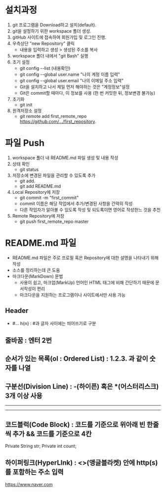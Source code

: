 # 설치과정
1. git 프로그램을 Download하고 설치(default).
2. git을 설정하기 위한 workspace 폴더 생성.
3. gitHub 사이트에 접속하여 회원가입 및 로그인 진행.
4. 우측상단 "new Repository" 클릭
   * 내용을 입력하고 생성 > 생성된 주소를 복사
5. workspace 폴더 내에서 "git Bash" 실행
6. 초기 설정
   * git config --list (내용확인)
   * git config --global user.name "나의 계정 이름 입력"
   * git config --global user.email "나의 이메일 주소 입력"
   * Git을 설치하고 나서 제일 먼저 해야하는 것은 "계정정보"설정
   * Git은 commit할 때마다, 이 정보를 사용
     (한 번 커밋한 뒤, 정보변경 불가능)
7. 초기화
   * git init
8. 원격저장소 설정
   * git remote add first_remote_repo https://github.com/.../first_repository.

# 파일 Push
1. workspace 폴더 내 README.md 파일 생성 및 내용 작성
2. 상태 확인
   * git status
3. 저장소에 변경된 파일을 관리할 수 있도록 추가
   * git add.
   * git add README.md
4. Local Repository에 저장
   * git commit -m "first_commit"
   * commit 이름은 해당 작업에서 추가/변경된 사항을 간략히 작성
   * 다른 작업자가 알아볼 수 있도록 작성 및 되도록이면 영어로 작성한느 것을 추천
5. Remote Repository에 저장
   * git push first_remote_repo master

# README.md 파일
* README.md 파일은 주로 프로필 혹은 Repository에 대한 설명을 나타내기 위해 작성
* 소스를 정리하는데 큰 도움
* 마크다운(MarkDown) 문법
  - 사용이 쉽고, 마크업(MarkUp) 언어인 HTML 태그에 비해 간단하기 때문에 문서작성이 편리
  - 마크다운을 지원하는 프로그램이나 사이트에서만 사용 가능
## Header
  * #... h{n} : #과 글자 사이에는 띄어쓰기로 구분
## 줄바꿈 : 엔터 2번 

## 순서가 있는 목록(ol : Ordered List) : 1.2.3. 과 같이 숫자를 나열

## 구분선(Division Line) : -(하이픈) 혹은 *(어스터리스크) 3개 이상 사용
***
---

## 코드블럭(Code Block) : 코드를 기준으로 위아래 빈 한줄씩 추가 && 코드를 기준으로 4칸 

   Private String str;
   Private int count;

## 하이퍼링크(HyperLInk) : <>(앵글블라켓) 안에 http(s)를 포함하는 주소 입력
<https://www.naver.com>











